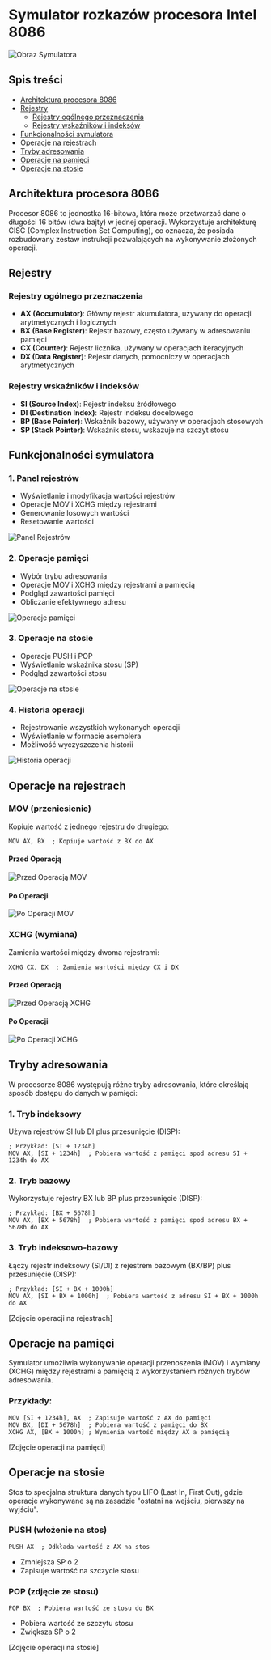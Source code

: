 # Symulator rozkazów procesora Intel 8086
![Obraz Symulatora](https://github.com/Pepegakac123/symulacja-rozkazow-procesora-8086/blob/main/public/images/main-simulator.png)
## Spis treści
- [Architektura procesora 8086](#architektura-procesora-8086)
- [Rejestry](#rejestry)
  - [Rejestry ogólnego przeznaczenia](#rejestry-ogólnego-przeznaczenia)
  - [Rejestry wskaźników i indeksów](#rejestry-wskaźników-i-indeksów)
- [Funkcjonalności symulatora](#funkcjonalności-symulatora)
- [Operacje na rejestrach](#operacje-na-rejestrach)
- [Tryby adresowania](#tryby-adresowania)
- [Operacje na pamięci](#operacje-na-pamięci)
- [Operacje na stosie](#operacje-na-stosie)



## Architektura procesora 8086
Procesor 8086 to jednostka 16-bitowa, która może przetwarzać dane o długości 16 bitów (dwa bajty) w jednej operacji. Wykorzystuje architekturę CISC (Complex Instruction Set Computing), co oznacza, że posiada rozbudowany zestaw instrukcji pozwalających na wykonywanie złożonych operacji.

## Rejestry

### Rejestry ogólnego przeznaczenia
- **AX (Accumulator)**: Główny rejestr akumulatora, używany do operacji arytmetycznych i logicznych
- **BX (Base Register)**: Rejestr bazowy, często używany w adresowaniu pamięci
- **CX (Counter)**: Rejestr licznika, używany w operacjach iteracyjnych
- **DX (Data Register)**: Rejestr danych, pomocniczy w operacjach arytmetycznych

### Rejestry wskaźników i indeksów
- **SI (Source Index)**: Rejestr indeksu źródłowego
- **DI (Destination Index)**: Rejestr indeksu docelowego
- **BP (Base Pointer)**: Wskaźnik bazowy, używany w operacjach stosowych
- **SP (Stack Pointer)**: Wskaźnik stosu, wskazuje na szczyt stosu

## Funkcjonalności symulatora

### 1. Panel rejestrów
- Wyświetlanie i modyfikacja wartości rejestrów
- Operacje MOV i XCHG między rejestrami
- Generowanie losowych wartości
- Resetowanie wartości

![Panel Rejestrów](https://github.com/Pepegakac123/symulacja-rozkazow-procesora-8086/blob/main/public/images/main-registers.png)

### 2. Operacje pamięci
- Wybór trybu adresowania
- Operacje MOV i XCHG między rejestrami a pamięcią
- Podgląd zawartości pamięci
- Obliczanie efektywnego adresu

![Operacje pamięci](https://github.com/Pepegakac123/symulacja-rozkazow-procesora-8086/blob/main/public/images/address-registers.png)

### 3. Operacje na stosie
- Operacje PUSH i POP
- Wyświetlanie wskaźnika stosu (SP)
- Podgląd zawartości stosu

![Operacje na stosie](https://github.com/Pepegakac123/symulacja-rozkazow-procesora-8086/blob/main/public/images/stack.png)

### 4. Historia operacji
- Rejestrowanie wszystkich wykonanych operacji
- Wyświetlanie w formacie asemblera
- Możliwość wyczyszczenia historii

![Historia operacji](https://github.com/Pepegakac123/symulacja-rozkazow-procesora-8086/blob/main/public/images/operation-history.png)

## Operacje na rejestrach

### MOV (przeniesienie)
Kopiuje wartość z jednego rejestru do drugiego:
```assembly
MOV AX, BX  ; Kopiuje wartość z BX do AX
```
#### Przed Operacją
![Przed Operacją MOV](https://github.com/Pepegakac123/symulacja-rozkazow-procesora-8086/blob/main/public/images//mov/before.png)

#### Po Operacji
![Po Operacji MOV](https://github.com/Pepegakac123/symulacja-rozkazow-procesora-8086/blob/main/public/images/mov/after.png)
### XCHG (wymiana)
Zamienia wartości między dwoma rejestrami:
```assembly
XCHG CX, DX  ; Zamienia wartości między CX i DX
```
#### Przed Operacją
![Przed Operacją XCHG](https://github.com/Pepegakac123/symulacja-rozkazow-procesora-8086/blob/main/public/images/xchg/before.png)

#### Po Operacji
![Po Operacji XCHG](https://github.com/Pepegakac123/symulacja-rozkazow-procesora-8086/blob/main/public/images/xchg/after.png)
## Tryby adresowania
W procesorze 8086 występują różne tryby adresowania, które określają sposób dostępu do danych w pamięci:

### 1. Tryb indeksowy
Używa rejestrów SI lub DI plus przesunięcie (DISP):
```assembly
; Przykład: [SI + 1234h]
MOV AX, [SI + 1234h]  ; Pobiera wartość z pamięci spod adresu SI + 1234h do AX
```

### 2. Tryb bazowy
Wykorzystuje rejestry BX lub BP plus przesunięcie (DISP):
```assembly
; Przykład: [BX + 5678h]
MOV AX, [BX + 5678h]  ; Pobiera wartość z pamięci spod adresu BX + 5678h do AX
```

### 3. Tryb indeksowo-bazowy
Łączy rejestr indeksowy (SI/DI) z rejestrem bazowym (BX/BP) plus przesunięcie (DISP):
```assembly
; Przykład: [SI + BX + 1000h]
MOV AX, [SI + BX + 1000h]  ; Pobiera wartość z adresu SI + BX + 1000h do AX
```
[Zdjęcie operacji na rejestrach]

## Operacje na pamięci
Symulator umożliwia wykonywanie operacji przenoszenia (MOV) i wymiany (XCHG) między rejestrami a pamięcią z wykorzystaniem różnych trybów adresowania.

### Przykłady:
```assembly
MOV [SI + 1234h], AX  ; Zapisuje wartość z AX do pamięci
MOV BX, [DI + 5678h]  ; Pobiera wartość z pamięci do BX
XCHG AX, [BX + 1000h] ; Wymienia wartość między AX a pamięcią
```

[Zdjęcie operacji na pamięci]

## Operacje na stosie
Stos to specjalna struktura danych typu LIFO (Last In, First Out), gdzie operacje wykonywane są na zasadzie "ostatni na wejściu, pierwszy na wyjściu".

### PUSH (włożenie na stos)
```assembly
PUSH AX  ; Odkłada wartość z AX na stos
```
- Zmniejsza SP o 2
- Zapisuje wartość na szczycie stosu

### POP (zdjęcie ze stosu)
```assembly
POP BX  ; Pobiera wartość ze stosu do BX
```
- Pobiera wartość ze szczytu stosu
- Zwiększa SP o 2

[Zdjęcie operacji na stosie]



